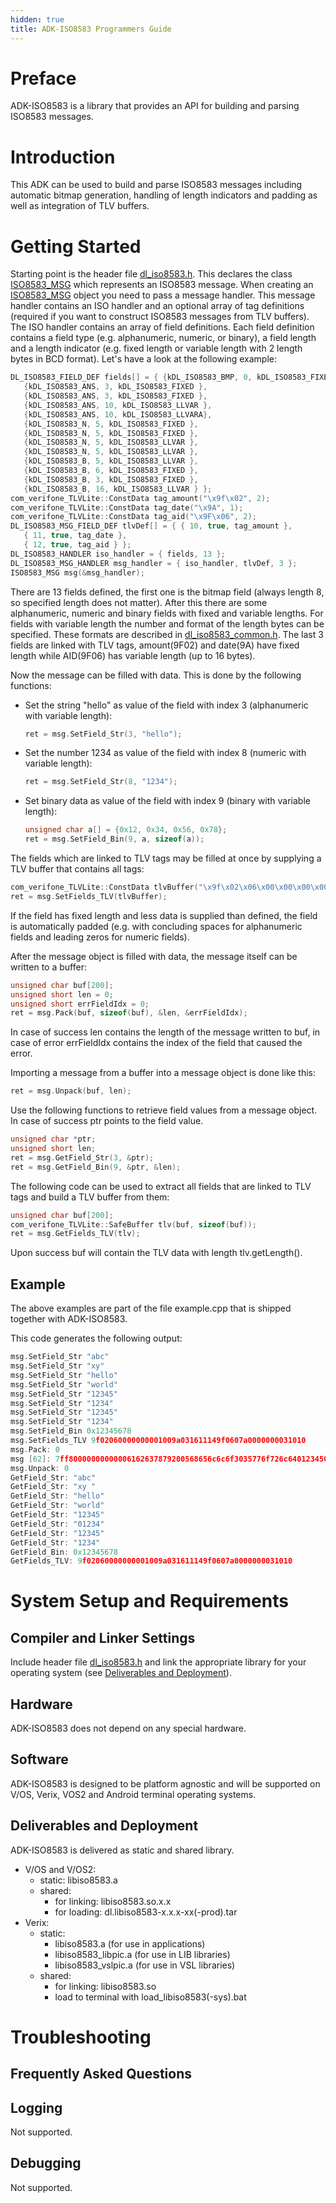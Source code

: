 ```yaml
---
hidden: true
title: ADK-ISO8583 Programmers Guide
---
```


# Preface <a href="#sec_iso8583_preface" id="sec_iso8583_preface"></a>

ADK-ISO8583 is a library that provides an API for building and parsing ISO8583 messages.

# Introduction <a href="#sec_iso8583_introduction" id="sec_iso8583_introduction"></a>

This ADK can be used to build and parse ISO8583 messages including automatic bitmap generation, handling of length indicators and padding as well as integration of TLV buffers.

# Getting Started <a href="#sec_iso8583_getting_started" id="sec_iso8583_getting_started"></a>

Starting point is the header file <a href="dl__iso8583_8h.md">dl_iso8583.h</a>. This declares the class <a href="class_i_s_o8583___m_s_g.md">ISO8583_MSG</a> which represents an ISO8583 message. When creating an <a href="class_i_s_o8583___m_s_g.md">ISO8583_MSG</a> object you need to pass a message handler. This message handler contains an ISO handler and an optional array of tag definitions (required if you want to construct ISO8583 messages from TLV buffers). The ISO handler contains an array of field definitions. Each field definition contains a field type (e.g. alphanumeric, numeric, or binary), a field length and a length indicator (e.g. fixed length or variable length with 2 length bytes in BCD format). Let\'s have a look at the following example:

``` cpp
DL_ISO8583_FIELD_DEF fields[] = { {kDL_ISO8583_BMP, 0, kDL_ISO8583_FIXED },
   {kDL_ISO8583_ANS, 3, kDL_ISO8583_FIXED },
   {kDL_ISO8583_ANS, 3, kDL_ISO8583_FIXED },
   {kDL_ISO8583_ANS, 10, kDL_ISO8583_LLVAR },
   {kDL_ISO8583_ANS, 10, kDL_ISO8583_LLVARA},
   {kDL_ISO8583_N, 5, kDL_ISO8583_FIXED },
   {kDL_ISO8583_N, 5, kDL_ISO8583_FIXED },
   {kDL_ISO8583_N, 5, kDL_ISO8583_LLVAR },
   {kDL_ISO8583_N, 5, kDL_ISO8583_LLVAR },
   {kDL_ISO8583_B, 5, kDL_ISO8583_LLVAR },
   {kDL_ISO8583_B, 6, kDL_ISO8583_FIXED },
   {kDL_ISO8583_B, 3, kDL_ISO8583_FIXED },
   {kDL_ISO8583_B, 16, kDL_ISO8583_LLVAR } };
com_verifone_TLVLite::ConstData tag_amount("\x9f\x02", 2);
com_verifone_TLVLite::ConstData tag_date("\x9A", 1);
com_verifone_TLVLite::ConstData tag_aid("\x9F\x06", 2);
DL_ISO8583_MSG_FIELD_DEF tlvDef[] = { { 10, true, tag_amount },
   { 11, true, tag_date },
   { 12, true, tag_aid } };
DL_ISO8583_HANDLER iso_handler = { fields, 13 };
DL_ISO8583_MSG_HANDLER msg_handler = { iso_handler, tlvDef, 3 };
ISO8583_MSG msg(&msg_handler);
```

There are 13 fields defined, the first one is the bitmap field (always length 8, so specified length does not matter). After this there are some alphanumeric, numeric and binary fields with fixed and variable lengths. For fields with variable length the number and format of the length bytes can be specified. These formats are described in <a href="dl__iso8583__common_8h.md">dl_iso8583_common.h</a>. The last 3 fields are linked with TLV tags, amount(9F02) and date(9A) have fixed length while AID(9F06) has variable length (up to 16 bytes).

Now the message can be filled with data. This is done by the following functions:

- Set the string \"hello\" as value of the field with index 3 (alphanumeric with variable length):
  ``` cpp
  ret = msg.SetField_Str(3, "hello");
  ```
- Set the number 1234 as value of the field with index 8 (numeric with variable length):
  ``` cpp
  ret = msg.SetField_Str(8, "1234");
  ```
- Set binary data as value of the field with index 9 (binary with variable length):
  ``` cpp
  unsigned char a[] = {0x12, 0x34, 0x56, 0x78};
  ret = msg.SetField_Bin(9, a, sizeof(a));
  ```

The fields which are linked to TLV tags may be filled at once by supplying a TLV buffer that contains all tags:

``` cpp
com_verifone_TLVLite::ConstData tlvBuffer("\x9f\x02\x06\x00\x00\x00\x00\x01\x00\x9A\x03\x16\x11\x14\x9F\x06\x07\xA0\x00\x00\x00\x03\x10\x10", 24);
ret = msg.SetFields_TLV(tlvBuffer);
```

If the field has fixed length and less data is supplied than defined, the field is automatically padded (e.g. with concluding spaces for alphanumeric fields and leading zeros for numeric fields).

After the message object is filled with data, the message itself can be written to a buffer:

``` cpp
unsigned char buf[200];
unsigned short len = 0;
unsigned short errFieldIdx = 0;
ret = msg.Pack(buf, sizeof(buf), &len, &errFieldIdx);
```

In case of success len contains the length of the message written to buf, in case of error errFieldIdx contains the index of the field that caused the error.

Importing a message from a buffer into a message object is done like this:

``` cpp
ret = msg.Unpack(buf, len);
```

Use the following functions to retrieve field values from a message object. In case of success ptr points to the field value.

``` cpp
unsigned char *ptr;
unsigned short len;
ret = msg.GetField_Str(3, &ptr);
ret = msg.GetField_Bin(9, &ptr, &len);
```

The following code can be used to extract all fields that are linked to TLV tags and build a TLV buffer from them:

``` cpp
unsigned char buf[200];
com_verifone_TLVLite::SafeBuffer tlv(buf, sizeof(buf));
ret = msg.GetFields_TLV(tlv);
```

Upon success buf will contain the TLV data with length tlv.getLength().

## Example <a href="#subsec_iso8583_example" id="subsec_iso8583_example"></a>

The above examples are part of the file example.cpp that is shipped together with ADK-ISO8583.

This code generates the following output:

``` cpp
msg.SetField_Str "abc"
msg.SetField_Str "xy"
msg.SetField_Str "hello"
msg.SetField_Str "world"
msg.SetField_Str "12345"
msg.SetField_Str "1234"
msg.SetField_Str "12345"
msg.SetField_Str "1234"
msg.SetField_Bin 0x12345678
msg.SetFields_TLV 9f02060000000001009a031611149f0607a0000000031010
msg.Pack: 0
msg [62]: 7ff80000000000006162637879200568656c6c6f3035776f726c640123450012340512345f041234041234567800000000010016111407a0000000031010
msg.Unpack: 0
GetField_Str: "abc"
GetField_Str: "xy "
GetField_Str: "hello"
GetField_Str: "world"
GetField_Str: "12345"
GetField_Str: "01234"
GetField_Str: "12345"
GetField_Str: "1234"
GetField_Bin: 0x12345678
GetFields_TLV: 9f02060000000001009a031611149f0607a0000000031010
```

# System Setup and Requirements <a href="#sec_iso8583_system_setup_and_requirements" id="sec_iso8583_system_setup_and_requirements"></a>

## Compiler and Linker Settings <a href="#subsec_iso8583_compiler_and_linker_settings" id="subsec_iso8583_compiler_and_linker_settings"></a>

Include header file <a href="dl__iso8583_8h.md">dl_iso8583.h</a> and link the appropriate library for your operating system (see [Deliverables and Deployment](#subsec_iso8583_deliverables_and_deployment)).

## Hardware <a href="#subsec_iso8583_hardware" id="subsec_iso8583_hardware"></a>

ADK-ISO8583 does not depend on any special hardware.

## Software <a href="#subsec_iso8583_software" id="subsec_iso8583_software"></a>

ADK-ISO8583 is designed to be platform agnostic and will be supported on V/OS, Verix, VOS2 and Android terminal operating systems.

## Deliverables and Deployment <a href="#subsec_iso8583_deliverables_and_deployment" id="subsec_iso8583_deliverables_and_deployment"></a>

ADK-ISO8583 is delivered as static and shared library.

- V/OS and V/OS2:
  - static: libiso8583.a
  - shared:
    - for linking: libiso8583.so.x.x
    - for loading: dl.libiso8583-x.x.x-xx(-prod).tar
- Verix:
  - static:
    - libiso8583.a (for use in applications)
    - libiso8583_libpic.a (for use in LIB libraries)
    - libiso8583_vslpic.a (for use in VSL libraries)
  - shared:
    - for linking: libiso8583.so
    - load to terminal with load_libiso8583(-sys).bat

# Troubleshooting <a href="#sec_iso8583_troubleshooting" id="sec_iso8583_troubleshooting"></a>

## Frequently Asked Questions <a href="#subsec_iso8583_frequently_asked_questions" id="subsec_iso8583_frequently_asked_questions"></a>

## Logging <a href="#subsec_iso8583_logging" id="subsec_iso8583_logging"></a>

Not supported.

## Debugging <a href="#subsec_iso8583_debugging" id="subsec_iso8583_debugging"></a>

Not supported.
